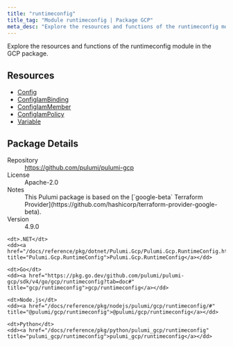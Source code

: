 ```yaml
---
title: "runtimeconfig"
title_tag: "Module runtimeconfig | Package GCP"
meta_desc: "Explore the resources and functions of the runtimeconfig module in the GCP package."
---
```


<!-- WARNING: this file was generated by Pulumi Docs Generator. -->
<!-- Do not edit by hand unless you're certain you know what you are doing! -->

Explore the resources and functions of the runtimeconfig module in the GCP package.

<h2 id="resources">Resources</h2>
<ul class="api">
    <li><a href="config" title="Config"><span class="symbol resource"></span>Config</a></li>
    <li><a href="configiambinding" title="ConfigIamBinding"><span class="symbol resource"></span>ConfigIamBinding</a></li>
    <li><a href="configiammember" title="ConfigIamMember"><span class="symbol resource"></span>ConfigIamMember</a></li>
    <li><a href="configiampolicy" title="ConfigIamPolicy"><span class="symbol resource"></span>ConfigIamPolicy</a></li>
    <li><a href="variable" title="Variable"><span class="symbol resource"></span>Variable</a></li>
</ul>

<h2 id="package-details">Package Details</h2>
<dl class="package-details">
	<dt>Repository</dt>
	<dd><a href="https://github.com/pulumi/pulumi-gcp">https://github.com/pulumi/pulumi-gcp</a></dd>
	<dt>License</dt>
	<dd>Apache-2.0</dd>
	<dt>Notes</dt>
	<dd>This Pulumi package is based on the [`google-beta` Terraform Provider](https://github.com/hashicorp/terraform-provider-google-beta).</dd>
	<dt>Version</dt>
	<dd>4.9.0</dd>
</dl>



<dl class="tabular">

    <dt>.NET</dt>
    <dd><a href="/docs/reference/pkg/dotnet/Pulumi.Gcp/Pulumi.Gcp.RuntimeConfig.html" title="Pulumi.Gcp.RuntimeConfig">Pulumi.Gcp.RuntimeConfig</a></dd>

    <dt>Go</dt>
    <dd><a href="https://pkg.go.dev/github.com/pulumi/pulumi-gcp/sdk/v4/go/gcp/runtimeconfig?tab=doc#" title="gcp/runtimeconfig">gcp/runtimeconfig</a></dd>

    <dt>Node.js</dt>
    <dd><a href="/docs/reference/pkg/nodejs/pulumi/gcp/runtimeconfig/#" title="@pulumi/gcp/runtimeconfig">@pulumi/gcp/runtimeconfig</a></dd>

    <dt>Python</dt>
    <dd><a href="/docs/reference/pkg/python/pulumi_gcp/runtimeconfig" title="pulumi_gcp/runtimeconfig">pulumi_gcp/runtimeconfig</a></dd>

</dl>


